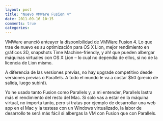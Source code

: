 ```yaml
---
layout: post
title: "Nuevo VMWare Fusion 4"
date: 2011-09-16 10:15
comments: true
categories: 
---
```

VMWare anunció anteayer la [disponibilidad de VMWare Fusion 4](http://blogs.vmware.com/teamfusion/2011/09/vmware-fusion-4-is-now-available-worldwide.html). Lo que trae de nuevo es su optimización para OS X Lion, mejor rendimiento en gráficos 3D, snapshots Time Machine-friendly, y ah! que pueden albergar máquinas virtuales con OS X Lion – lo cual no dependía de ellos, si no de la licencia de Lion mismo.

A diferencia de las versiones previas, no hay upgrade competitivo desde versiones previas o Parallels. A todo el mundo le va a costar $50 (precio de salida, luego subirá).

Yo he usado tanto Fusion como Parallels y, a mi entender, Parallels lastra más el rendimiento del resto del Mac. Si solo vas a estar en la máquina virtual, no importa tanto, pero si tratas por ejemplo de desarrollar una web app en el Mac y la testeas con un Windows virtualizado, la labor de desarrollo te será más fácil si albergas la VM con Fusion que con Parallels.